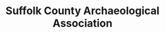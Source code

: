 ---
layout: repo
title: "Suffolk County Archaeological Association"
id: 23125
permalink: repos/23125/
---